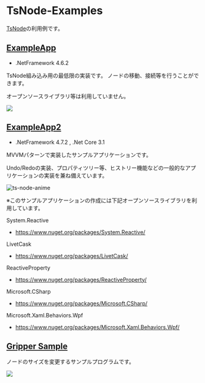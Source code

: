 # TsNode-Examples

[TsNode](https://github.com/p4j4dyxcry/TsNode)の利用例です。

## [ExampleApp](https://github.com/p4j4dyxcry/TsNode-Examples/tree/master/ExampleApp)
- .NetFramework 4.6.2

TsNode組み込み用の最低限の実装です。
ノードの移動、接続等を行うことができます。

オープンソースライブラリ等は利用していません。

![](https://cdn-ak.f.st-hatena.com/images/fotolife/a/at12k313/20200312/20200312014138.png)


## [ExampleApp2](https://github.com/p4j4dyxcry/TsNode-Examples/tree/master/ExampleApp2)
- .NetFramework 4.7.2 , .Net Core 3.1

MVVMパターンで実装したサンプルアプリケーションです。

Undo/Redoの実装、プロパティツリー等、ヒストリー機能などの一般的なアプリケーションの実装を兼ね備えています。


![ts-node-anime](https://user-images.githubusercontent.com/11988607/56496933-6e9e0580-6536-11e9-8a80-967e5dcdc8a6.gif)


※このサンプルアプリケーションの作成には下記オープンソースライブラリを利用しています。

System.Reactive
- https://www.nuget.org/packages/System.Reactive/

LivetCask
- https://www.nuget.org/packages/LivetCask/

ReactiveProperty
- https://www.nuget.org/packages/ReactiveProperty/

Microsoft.CSharp
- https://www.nuget.org/packages/Microsoft.CSharp/

Microsoft.Xaml.Behaviors.Wpf
- https://www.nuget.org/packages/Microsoft.Xaml.Behaviors.Wpf/

## [Gripper Sample](https://github.com/p4j4dyxcry/TsNode-Examples/tree/master/Example-Node-Size-Changed)
ノードのサイズを変更するサンプルプログラムです。

![](https://github.com/p4j4dyxcry/TsNode-Examples/blob/master/ScreenShots/gripper.gif)
